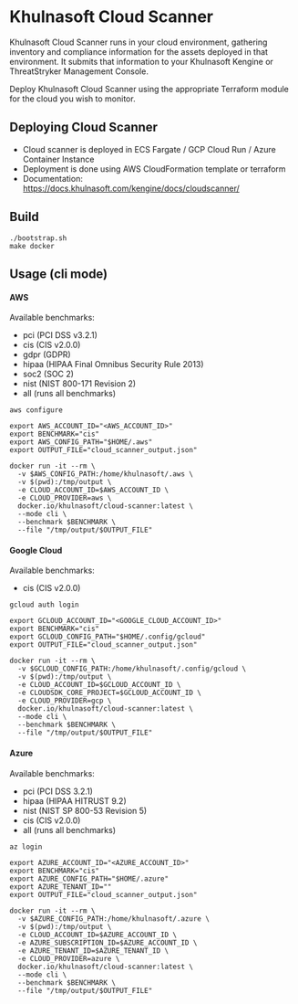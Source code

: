 # Khulnasoft Cloud Scanner
Khulnasoft Cloud Scanner runs in your cloud environment, gathering inventory and compliance information for the assets deployed in that environment. It submits that information to your Khulnasoft Kengine or ThreatStryker Management Console.

Deploy Khulnasoft Cloud Scanner using the appropriate Terraform module for the cloud you wish to monitor.

## Deploying Cloud Scanner

- Cloud scanner is deployed in ECS Fargate / GCP Cloud Run / Azure Container Instance
- Deployment is done using AWS CloudFormation template or terraform
- Documentation: https://docs.khulnasoft.com/kengine/docs/cloudscanner/

## Build

```shell
./bootstrap.sh
make docker
```

## Usage (cli mode)

#### AWS

Available benchmarks:
- pci (PCI DSS v3.2.1)
- cis (CIS v2.0.0)
- gdpr (GDPR)
- hipaa (HIPAA Final Omnibus Security Rule 2013)
- soc2 (SOC 2)
- nist (NIST 800-171 Revision 2)
- all (runs all benchmarks)

```shell
aws configure

export AWS_ACCOUNT_ID="<AWS_ACCOUNT_ID>"
export BENCHMARK="cis"
export AWS_CONFIG_PATH="$HOME/.aws"
export OUTPUT_FILE="cloud_scanner_output.json"

docker run -it --rm \
  -v $AWS_CONFIG_PATH:/home/khulnasoft/.aws \
  -v $(pwd):/tmp/output \
  -e CLOUD_ACCOUNT_ID=$AWS_ACCOUNT_ID \
  -e CLOUD_PROVIDER=aws \
  docker.io/khulnasoft/cloud-scanner:latest \
  --mode cli \
  --benchmark $BENCHMARK \
  --file "/tmp/output/$OUTPUT_FILE"
```

#### Google Cloud

Available benchmarks:
- cis (CIS v2.0.0)

```shell
gcloud auth login

export GCLOUD_ACCOUNT_ID="<GOOGLE_CLOUD_ACCOUNT_ID>"
export BENCHMARK="cis"
export GCLOUD_CONFIG_PATH="$HOME/.config/gcloud"
export OUTPUT_FILE="cloud_scanner_output.json"

docker run -it --rm \
  -v $GCLOUD_CONFIG_PATH:/home/khulnasoft/.config/gcloud \
  -v $(pwd):/tmp/output \
  -e CLOUD_ACCOUNT_ID=$GCLOUD_ACCOUNT_ID \
  -e CLOUDSDK_CORE_PROJECT=$GCLOUD_ACCOUNT_ID \
  -e CLOUD_PROVIDER=gcp \
  docker.io/khulnasoft/cloud-scanner:latest \
  --mode cli \
  --benchmark $BENCHMARK \
  --file "/tmp/output/$OUTPUT_FILE"
```

#### Azure

Available benchmarks:
- pci (PCI DSS 3.2.1)
- hipaa (HIPAA HITRUST 9.2)
- nist (NIST SP 800-53 Revision 5)
- cis (CIS v2.0.0)
- all (runs all benchmarks)

```shell
az login

export AZURE_ACCOUNT_ID="<AZURE_ACCOUNT_ID>"
export BENCHMARK="cis"
export AZURE_CONFIG_PATH="$HOME/.azure"
export AZURE_TENANT_ID=""
export OUTPUT_FILE="cloud_scanner_output.json"

docker run -it --rm \
  -v $AZURE_CONFIG_PATH:/home/khulnasoft/.azure \
  -v $(pwd):/tmp/output \
  -e CLOUD_ACCOUNT_ID=$AZURE_ACCOUNT_ID \
  -e AZURE_SUBSCRIPTION_ID=$AZURE_ACCOUNT_ID \
  -e AZURE_TENANT_ID=$AZURE_TENANT_ID \
  -e CLOUD_PROVIDER=azure \
  docker.io/khulnasoft/cloud-scanner:latest \
  --mode cli \
  --benchmark $BENCHMARK \
  --file "/tmp/output/$OUTPUT_FILE"
```